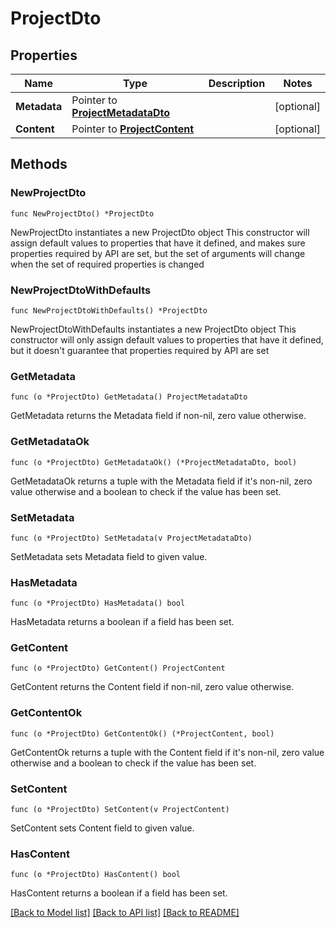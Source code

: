 # ProjectDto

## Properties

Name | Type | Description | Notes
------------ | ------------- | ------------- | -------------
**Metadata** | Pointer to [**ProjectMetadataDto**](ProjectMetadataDto.md) |  | [optional] 
**Content** | Pointer to [**ProjectContent**](ProjectContent.md) |  | [optional] 

## Methods

### NewProjectDto

`func NewProjectDto() *ProjectDto`

NewProjectDto instantiates a new ProjectDto object
This constructor will assign default values to properties that have it defined,
and makes sure properties required by API are set, but the set of arguments
will change when the set of required properties is changed

### NewProjectDtoWithDefaults

`func NewProjectDtoWithDefaults() *ProjectDto`

NewProjectDtoWithDefaults instantiates a new ProjectDto object
This constructor will only assign default values to properties that have it defined,
but it doesn't guarantee that properties required by API are set

### GetMetadata

`func (o *ProjectDto) GetMetadata() ProjectMetadataDto`

GetMetadata returns the Metadata field if non-nil, zero value otherwise.

### GetMetadataOk

`func (o *ProjectDto) GetMetadataOk() (*ProjectMetadataDto, bool)`

GetMetadataOk returns a tuple with the Metadata field if it's non-nil, zero value otherwise
and a boolean to check if the value has been set.

### SetMetadata

`func (o *ProjectDto) SetMetadata(v ProjectMetadataDto)`

SetMetadata sets Metadata field to given value.

### HasMetadata

`func (o *ProjectDto) HasMetadata() bool`

HasMetadata returns a boolean if a field has been set.

### GetContent

`func (o *ProjectDto) GetContent() ProjectContent`

GetContent returns the Content field if non-nil, zero value otherwise.

### GetContentOk

`func (o *ProjectDto) GetContentOk() (*ProjectContent, bool)`

GetContentOk returns a tuple with the Content field if it's non-nil, zero value otherwise
and a boolean to check if the value has been set.

### SetContent

`func (o *ProjectDto) SetContent(v ProjectContent)`

SetContent sets Content field to given value.

### HasContent

`func (o *ProjectDto) HasContent() bool`

HasContent returns a boolean if a field has been set.


[[Back to Model list]](../README.md#documentation-for-models) [[Back to API list]](../README.md#documentation-for-api-endpoints) [[Back to README]](../README.md)


